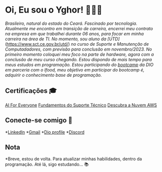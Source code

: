 # Oi, Eu sou o Yghor! 👨🏽‍💻

*Brasileiro, natural do estado do Ceará. Fascinado por tecnologia. Atualmente me encontro em transição de carreira, encerrei meu contrato na empresa em que trabalhei durante 06 anos, para focar em minha carreira na área de TI. No momento, sou aluno da [UTD]*(https://www.sct.ce.gov.br/utd/) *no curso de Suporte e Manutenção de Computadadores, com previsão para conclusão em novembro/2023.*
*No primeiro momento coloquei meu foco na parte de hardware, agora com a conclusão de meu curso chegando. Estou dispondo de mais tempo para meus estudos em programação. Estou participando do [bootcamp](https://web.dio.me/track/potencia-tech-ifood-programacao-do-zero) da DIO em parceria com o Ifood, meu objetivo em participar do bootcamp é, adquirir o conhecimento base de programação.*

## Certificações 🎓

[AI For Everyone](https://coursera.org/share/08d2f6e5e00e16ea34cda2290bacc240)
[Fundamentos do Suporte Técnico](https://coursera.org/share/137fc0266746736ef93e9147dbfffada)
[Descubra a Nuvem AWS](https://www.dio.me/certificate/FC58DF24)

## Conecte-se comigo 📲

*[LinkedIn](https://www.linkedin.com/in/yghor-almeida-87424a222/)
*[Gmail](yghor96@gmail.com)
*[Dio profile](https://www.dio.me/users/yghor96)
*[Discord](https://discord.com/channels/@me/917963828510199868)


## Nota
*Breve, estou de volta. Para atualizar minhas habilidades, dentro da programação. Até lá, sigo estudando... 📚
